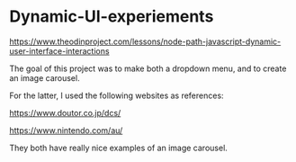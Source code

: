 # Dynamic-UI-experiements
https://www.theodinproject.com/lessons/node-path-javascript-dynamic-user-interface-interactions

The goal of this project was to make both a dropdown menu, and to create an image carousel. 

For the latter, I used the following websites as references:

https://www.doutor.co.jp/dcs/

https://www.nintendo.com/au/

They both have really nice examples of an image carousel. 